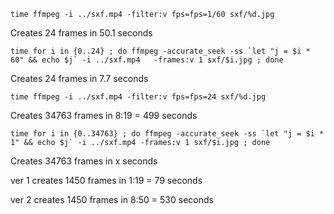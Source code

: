 ```
time ffmpeg -i ../sxf.mp4 -filter:v fps=fps=1/60 sxf/%d.jpg
```
Creates 24 frames in 50.1 seconds

```
time for i in {0..24} ; do ffmpeg -accurate_seek -ss `let "j = $i * 60" && echo $j` -i ../sxf.mp4   -frames:v 1 sxf/$i.jpg ; done
```
Creates 24 frames in 7.7 seconds

```
time ffmpeg -i ../sxf.mp4 -filter:v fps=fps=24 sxf/%d.jpg
```
Creates 34763 frames in 8:19 = 499 seconds


```
time for i in {0..34763} ; do ffmpeg -accurate_seek -ss `let "j = $i * 1" && echo $j` -i ../sxf.mp4 -frames:v 1 sxf/$i.jpg ; done
```
Creates 34763 frames in x seconds

ver 1 creates 1450 frames in 1:19 = 79 seconds

ver 2 creates 1450 frames in 8:50 = 530 seconds

